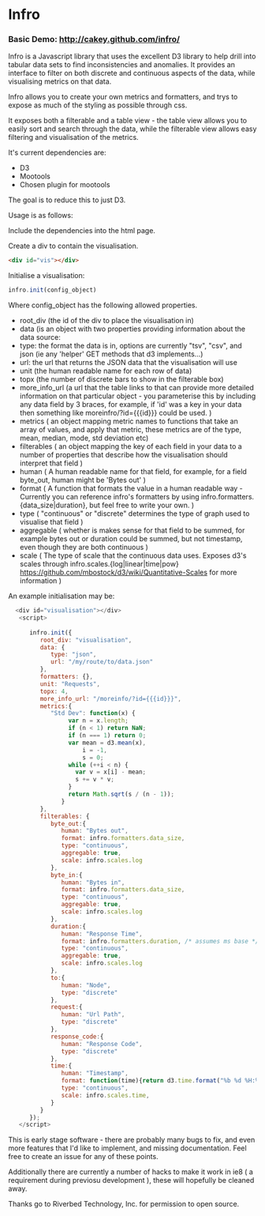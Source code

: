 # Infro

### Basic Demo: http://cakey.github.com/infro/

Infro is a Javascript library that uses the excellent D3 library to help drill into tabular data sets to find inconsistencies and anomalies.
It provides an interface to filter on both discrete and continuous aspects of the data, while visualising metrics on that data.

Infro allows you to create your own metrics and formatters, and trys to expose as much of the styling as possible through css.

It exposes both a filterable and a table view - the table view allows you to easily sort and search through the data, while the filterable view allows easy filtering and visualisation of the metrics.

It's current dependencies are:
 * D3
 * Mootools
 * Chosen plugin for mootools

The goal is to reduce this to just D3.

Usage is as follows:

Include the dependencies into the html page.

Create a div to contain the visualisation.
```html
<div id="vis"></div>
```

Initialise a visualisation:
```javascript
infro.init(config_object)
```

Where config_object has the following allowed properties.
 * root_div (the id of the div to place the visualisation in)
 * data (is an object with two properties providing information about the data source:
  * type: the format the data is in, options are currently "tsv", "csv", and json (ie any 'helper' GET methods that d3 implements...)
  * url: the url that returns the JSON data that the visualisation will use
 * unit (the human readable name for each row of data)
 * topx (the number of discrete bars to show in the filterable box)
 * more_info_url (a url that the table links to that can provide more detailed information on that particular object - you parameterise this by including any data field by 3 braces, for example, if 'id' was a key in your data then something like moreinfro/?id={{{id}}} could be used. )
 * metrics ( an object mapping metric names to functions that take an array of values, and apply that metric, these metrics are of the type, mean, median, mode, std deviation etc)
 * filterables ( an object mapping the key of each field in your data to a number of properties that describe how the visualisation should interpret that field )
  * human ( A human readable name for that field, for example, for a field byte_out, human might be 'Bytes out' )
  * format ( A function that formats the value in a human readable way - Currently you can reference infro's formatters by using infro.formatters.{data_size|duration}, but feel free to write your own. )
  * type ( "continuous" or "discrete" determines the type of graph used to visualise that field )
  * aggregable ( whether is makes sense for that field to be summed, for example bytes out or duration could be summed, but not timestamp, even though they are both continuous )
  * scale ( The type of scale that the continuous data uses. Exposes d3's scales through infro.scales.{log|linear|time|pow} https://github.com/mbostock/d3/wiki/Quantitative-Scales for more information )

An example initialisation may be:

```javascript
  <div id="visualisation"></div>
   <script>
   
      infro.init({
         root_div: "visualisation",
         data: {
            type: "json",
            url: "/my/route/to/data.json"
         },
         formatters: {},
         unit: "Requests",
         topx: 4,
         more_info_url: "/moreinfo/?id={{{id}}}",
         metrics:{
            "Std Dev": function(x) {
                 var n = x.length;
                 if (n < 1) return NaN;
                 if (n === 1) return 0;
                 var mean = d3.mean(x),
                     i = -1,
                     s = 0;
                 while (++i < n) {
                   var v = x[i] - mean;
                   s += v * v;
                 }
                 return Math.sqrt(s / (n - 1));
               }
         },
         filterables: {
            byte_out:{
               human: "Bytes out",
               format: infro.formatters.data_size,
               type: "continuous",
               aggregable: true,
               scale: infro.scales.log
            },
            byte_in:{
               human: "Bytes in",
               format: infro.formatters.data_size,
               type: "continuous",
               aggregable: true,
               scale: infro.scales.log
            },
            duration:{
               human: "Response Time",
               format: infro.formatters.duration, /* assumes ms base */
               type: "continuous",
               aggregable: true,
               scale: infro.scales.log
            },
            to:{
               human: "Node",
               type: "discrete"
            },
            request:{
               human: "Url Path",
               type: "discrete"
            },
            response_code:{
               human: "Response Code",
               type: "discrete"
            },
            time:{
               human: "Timestamp",
               format: function(time){return d3.time.format("%b %d %H:%M:%S %Y")(new Date(time*1000))},
               type: "continuous",
               scale: infro.scales.time,
            }
         }
      });
   </script>

```

This is early stage software - there are probably many bugs to fix, and even more features that I'd like to implement, and missing documentation. Feel free to create an issue for any of these points.

Additionally there are currently a number of hacks to make it work in ie8 ( a requirement during previosu development ), these will hopefully be cleaned away.

Thanks go to Riverbed Technology, Inc. for permission to open source.
